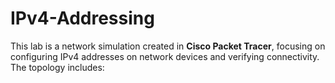# IPv4-Addressing
This lab is a network simulation created in **Cisco Packet Tracer**, focusing on configuring IPv4 addresses on network devices and verifying connectivity. The topology includes:
